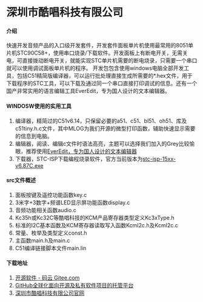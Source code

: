 # 深圳市酷唱科技有限公司

#### 介绍

快速开发音频产品的入口级开发套件，开发套件面板单片机使用最常用的8051单片机STC90C58+，使用串口烧录/下载软件。开发面板上有断电开关，无需关电，可直接拨动断电开关，就能实现STC单片机需要的断电烧录，只需要一个串口就可以使用调试面板单片机的程序。
开发包包含使用windows电脑全部开发工具，包括C51精简版编译器，可以运行批处理直接生成所需要的*.hex文件，用于下载程序的STC工具，可以下载及通过同一个串口直接打印调试的信息。还有一个国产非常实用的语言编辑工具EverEdit，专为国人设计的文本编辑器。


#### WINDOSW使用的实用工具

1.  编译器，精简过的C51v6.14，只保留必要的a51、c51、bl51、oh51、库及c51tiny.h.c文件，其中MLOG为我们开源的微型打印函数，辅助快速显示需要的信息到电脑。
2.  编辑器，阅读、编辑c文件时语法高亮，主题可以选择我们加入的Grey比较愉眼，推荐使用[EverEdit，专为国人设计的文本编辑器](http://www.everedit.cn/)
3.  下载器，STC-ISP下载编程烧录软件，官方当前版本为[stc-isp-15xx-v6.87C.exe](http://www.stcmcudata.com/STCISP/stc-isp-15xx-v6.87C.zip)

#### src文件概述

1.  面板按键及遥控功能函数key.c
2.  3米字+3数字+频谱LED显示屏功能函数display.c
3.  音频功能相关函数audio.c
4.  Kc35h或Kc32C等酷唱科技的KCM产品寄存器类型定义Kc3xType.h
5.  标准的I2C基本函数及KCM寄存器读取写入函数KcmI2c.h及KcmI2c.c
6.  常量、枚举及类型定义const.h
7.  主函数main.h及main.c
8.  C51编译链接脚本文件main.lin

#### 下载地址

1.  [开源软件 - 码云 Gitee.com](https://gitee.com/hsav20/kc3xm51.git)
2.  [GitHub全球化面向开源及私有软件项目的托管平台](https://github.com/hsav20/kc3xm51.git)
3.  [深圳市酷唱科技有限公司官网](http://www.hsav.com/download/kc3xm51.zip)

